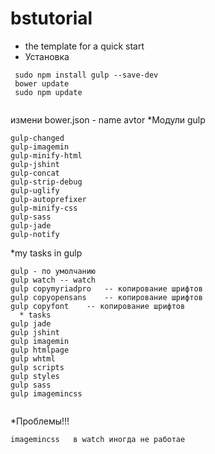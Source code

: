# bstutorial
* the template for a quick start
* Установка

```
 sudo npm install gulp --save-dev
 bower update
 sudo npm update
 
``` 
измени bower.json - name   avtor
*Модули gulp
```
gulp-changed
gulp-imagemin
gulp-minify-html
gulp-jshint
gulp-concat
gulp-strip-debug
gulp-uglify
gulp-autoprefixer
gulp-minify-css
gulp-sass
gulp-jade
gulp-notify
```
*my tasks in gulp
```
gulp - по умолчанию 
gulp watch -- watch
gulp copymyriadpro   -- копирование шрифтов 
gulp copyopensans    -- копирование шрифтов 
gulp copyfont    -- копирование шрифтов 
  * tasks  
gulp jade
gulp jshint
gulp imagemin
gulp htmlpage
gulp whtml
gulp scripts
gulp styles
gulp sass
gulp imagemincss  


```
*Проблемы!!!
```
imagemincss   в watch иногда не работае 

```
